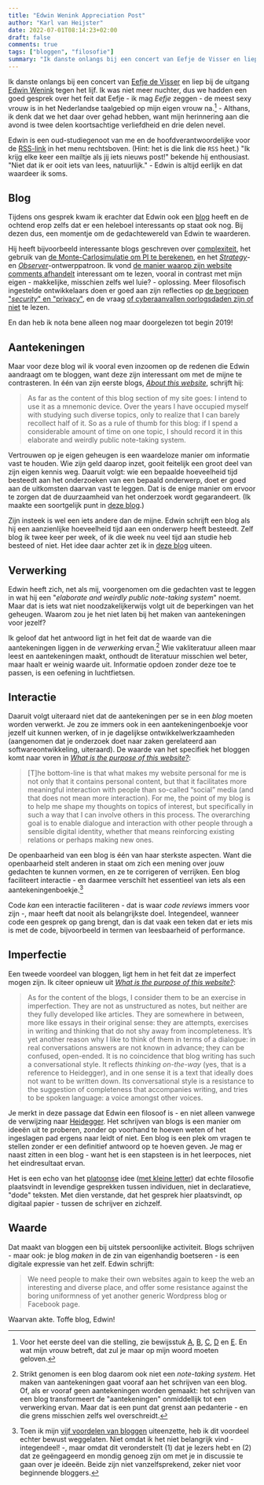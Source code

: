 ```yaml
---
title: "Edwin Wenink Appreciation Post"
author: "Karl van Heijster"
date: 2022-07-01T08:14:23+02:00
draft: false
comments: true
tags: ["bloggen", "filosofie"]
summary: "Ik danste onlangs bij een concert van Eefje de Visser en liep bij de uitgang Edwin Wenink tegen het lijf. Edwin is een oud-studiegenoot van me en de hoofdverantwoordelijke voor de RSS-link in het menu rechtsboven. \"Ik krijg elke keer een mailtje als jij iets nieuws post!\" bekende hij enthousiast. \"Niet dat ik er ooit iets van lees, natuurlijk.\" - Edwin is altijd eerlijk en dat waardeer ik soms. Tijdens ons gesprek kwam ik erachter dat hij ook een blog heeft en de ochtend erop zelfs dat er een heleboel interessants op staat ook nog. Bij dezen dus, een momentje om de gedachtewereld van Edwin te waarderen."
---
```


Ik danste onlangs bij een concert van [Eefje de Visser](https://www.eefjedevisser.com/) en liep bij de uitgang [Edwin Wenink](https://www.linkedin.com/in/ejwenink/) tegen het lijf. Ik was niet meer nuchter, dus we hadden een goed gesprek over het feit dat Eefje - ik mag *Eefje* zeggen - de meest sexy vrouw is in het Nederlandse taalgebied op mijn eigen vrouw na.[^1] - Althans, ik denk dat we het daar over gehad hebben, want mijn herinnering aan die avond is twee delen koortsachtige verliefdheid en drie delen nevel. 


Edwin is een oud-studiegenoot van me en de hoofdverantwoordelijke voor de [RSS-link](https://www.karlvanheijster.com/index.xml/) in het menu rechtsboven. (Hint: het is die link die `RSS` heet.) "Ik krijg elke keer een mailtje als jij iets nieuws post!" bekende hij enthousiast. "Niet dat ik er ooit iets van lees, natuurlijk." - Edwin is altijd eerlijk en dat waardeer ik soms.


## Blog


Tijdens ons gesprek kwam ik erachter dat Edwin ook een [blog](https://www.edwinwenink.xyz/) heeft en de ochtend erop zelfs dat er een heleboel interessants op staat ook nog. Bij dezen dus, een momentje om de gedachtewereld van Edwin te waarderen.


Hij heeft bijvoorbeeld interessante blogs geschreven over [complexiteit](https://www.edwinwenink.xyz/posts/4-p_np/), het gebruik van [de Monte-Carlosimulatie om PI te berekenen](https://www.edwinwenink.xyz/posts/7-montecarlo/), en het [*Strategy*](https://www.edwinwenink.xyz/posts/8-oostrategypattern/)- en [*Observer*](https://www.edwinwenink.xyz/posts/9-ooobserverpattern/)-ontwerppatroon. Ik vond [de manier waarop zijn website comments afhandelt](https://www.edwinwenink.xyz/posts/18-comments/) interessant om te lezen, vooral in contrast met mijn eigen - makkelijke, misschien zelfs wel luie? - oplossing. Meer filosofisch ingestelde ontwikkelaars doen er goed aan zijn reflecties op [de begrippen "*security*" en "privacy"](https://www.edwinwenink.xyz/posts/20-security_privacy_key_terms/), en de vraag [of cyberaanvallen oorlogsdaden zijn of niet](https://www.edwinwenink.xyz/posts/24-war_terrorism_cyberdomain/) te lezen. 


En dan heb ik nota bene alleen nog maar doorgelezen tot begin 2019!


## Aantekeningen


Maar voor deze blog wil ik vooral even inzoomen op de redenen die Edwin aandraagt om te bloggen, want deze zijn interessant om met de mijne te contrasteren. In één van zijn eerste blogs, [*About this website*](https://www.edwinwenink.xyz/posts/2-about-this-website/), schrijft hij:


> As far as the content of this blog section of my site goes: I intend to use it as a mnemonic device. Over the years I have occupied myself with studying such diverse topics, only to realize that I can barely recollect half of it. So as a rule of thumb for this blog: if I spend a considerable amount of time on one topic, I should record it in this elaborate and weirdly public note-taking system.


Vertrouwen op je eigen geheugen is een waardeloze manier om informatie vast te houden. Wie zijn geld daarop inzet, gooit feitelijk een groot deel van zijn eigen kennis weg. Daaruit volgt: wie een bepaalde hoeveelheid tijd besteedt aan het onderzoeken van een bepaald onderwerp, doet er goed aan de uitkomsten daarvan vast te leggen. Dat is de enige manier om ervoor te zorgen dat de duurzaamheid van het onderzoek wordt gegarandeert. (Ik maakte een soortgelijk punt in [deze blog](/blog/21/08/vijf-voordelen-van-bloggen/).)


Zijn insteek is wel een iets andere dan de mijne. Edwin schrijft een blog als hij een aanzienlijke hoeveelheid tijd aan een onderwerp heeft besteedt. Zelf blog ik twee keer per week, of ik die week nu veel tijd aan studie heb besteed of niet. Het idee daar achter zet ik in [deze blog](/blog/22/01/waarom-ik-twee-keer-per-week-blog/) uiteen.


## Verwerking


Edwin heeft zich, net als mij, voorgenomen om die gedachten vast te leggen in wat hij een "*elaborate and weirdly public note-taking system*" noemt. Maar dat is iets wat niet noodzakelijkerwijs volgt uit de beperkingen van het geheugen. Waarom zou je het niet laten bij het maken van aantekeningen voor jezelf? 


Ik geloof dat het antwoord ligt in het feit dat de waarde van die aantekeningen liggen in de *verwerking* ervan.[^2] Wie vakliteratuur alleen maar leest en aantekeningen maakt, onthoudt de literatuur misschien wel beter, maar haalt er weinig waarde uit. Informatie opdoen zonder deze toe te passen, is een oefening in luchtfietsen. 


## Interactie


Daaruit volgt uiteraard niet dat de aantekeningen per se in een *blog* moeten worden verwerkt. Je zou ze immers ook in een aantekeningenboekje voor jezelf uit kunnen werken, of in je dagelijkse ontwikkelwerkzaamheden (aangenomen dat je onderzoek doet naar zaken gerelateerd aan softwareontwikkeling, uiteraard). De waarde van het specifiek het bloggen komt naar voren in [*What is the purpose of this website?*](www.edwinwenink.xyz/posts/27-website_purpose/):


> [T]he bottom-line is that what makes my website personal for me is not only that it contains personal content, but that it facilitates more meaningful interaction with people than so-called “social” media (and that does not mean more interaction). For me, the point of my blog is to help me shape my thoughts on topics of interest, but specifically in such a way that I can involve others in this process. The overarching goal is to enable dialogue and interaction with other people through a sensible digital identity, whether that means reinforcing existing relations or perhaps making new ones.


De openbaarheid van een blog is één van haar sterkste aspecten. Want die openbaarheid stelt anderen in staat om zich een mening over jouw gedachten te kunnen vormen, en ze te corrigeren of verrijken. Een blog faciliteert interactie - en daarmee verschilt het essentieel van iets als een aantekeningenboekje.[^3]


Code *kan* een interactie faciliteren - dat is waar *code reviews* immers voor zijn -, maar heeft dat nooit als belangrijkste doel. Integendeel, wanneer code een gesprek op gang brengt, dan is dat vaak een teken dat er iets mis is met de code, bijvoorbeeld in termen van leesbaarheid of performance. 


## Imperfectie


Een tweede voordeel van bloggen, ligt hem in het feit dat ze imperfect mogen zijn. Ik citeer opnieuw uit [*What is the purpose of this website?*](www.edwinwenink.xyz/posts/27-website_purpose/):


> As for the content of the blogs, I consider them to be an exercise in imperfection. They are not as unstructured as notes, but neither are they fully developed like articles. They are somewhere in between, more like essays in their original sense: they are attempts, exercises in writing and thinking that do not shy away from incompleteness. It’s yet another reason why I like to think of them in terms of a dialogue: in real conversations answers are not known in advance; they can be confused, open-ended. It is no coincidence that blog writing has such a conversational style. It reflects *thinking on-the-way* (yes, that is a reference to Heidegger), and in one sense it is a text that ideally does not want to be written down. Its conversational style is a resistance to the suggestion of completeness that accompanies writing, and tries to be spoken language: a voice amongst other voices.


Je merkt in deze passage dat Edwin een filosoof is - en niet alleen vanwege de verwijzing naar [Heidegger](https://plato.stanford.edu/entries/heidegger/). Het schrijven van blogs is een manier om ideeën uit te proberen, zonder op voorhand te hoeven weten of het ingeslagen pad ergens naar leidt of niet. Een blog is een plek om vragen te stellen zonder er een definitief antwoord op te hoeven geven. Je mag er naast zitten in een blog - want het is een stapsteen is in het leerpoces, niet het eindresultaat ervan. 


Het is een echo van het [platoonse](https://stanford.library.sydney.edu.au/archives/sum2012/entries/plato/) idee ([met kleine letter](https://nl.wikipedia.org/wiki/Idee%C3%ABnleer)) dat echte filosofie plaatsvindt in levendige gesprekken tussen individuen, niet in declaratieve, "dode" teksten. Met dien verstande, dat het gesprek hier plaatsvindt, op digitaal papier - tussen de schrijver en zichzelf.


## Waarde


Dat maakt van bloggen een bij uitstek persoonlijke activiteit. Blogs schrijven - maar ook: je blog *maken* in de zin van eigenhandig boetseren - is een digitale expressie van het zelf. Edwin schrijft:


> We need people to make their own websites again to keep the web an interesting and diverse place, and offer some resistance against the boring uniformness of yet another generic Wordpress blog or Facebook page.


Waarvan akte. Toffe blog, Edwin!


[^1]: Voor het eerste deel van die stelling, zie bewijsstuk [A](https://www.youtube.com/watch?v=XLLjtZNp8vg), [B](https://www.youtube.com/watch?v=huLBOpCoHec), [C](https://www.youtube.com/watch?v=WyGMNPKBMRw), [D](https://www.youtube.com/watch?v=sjhba8POBLM) en [E](https://www.youtube.com/watch?v=njnhvGuwIEU). En wat mijn vrouw betreft, dat zul je maar op mijn woord moeten geloven. 


[^2]: Strikt genomen is een blog daarom ook niet een *note-taking system*. Het maken van aantekeningen gaat vooraf aan het schrijven van een blog. Of, als er vooraf geen aantekeningen worden gemaakt: het schrijven van een blog transformeert de "aantekeningen" onmiddellijk tot een verwerking ervan. Maar dat is een punt dat grenst aan pedanterie - en die grens misschien zelfs wel overschreidt.


[^3]: Toen ik mijn [vijf voordelen van bloggen](/blog/21/08/vijf-voordelen-van-bloggen/) uiteenzette, heb ik dit voordeel echter bewust weggelaten. Niet omdat ik het niet belangrijk vind - integendeel! -, maar omdat dit veronderstelt (1) dat je lezers hebt en (2) dat ze geëngageerd en mondig genoeg zijn om met je in discussie te gaan over je ideeën. Beide zijn niet vanzelfsprekend, zeker niet voor beginnende bloggers.
